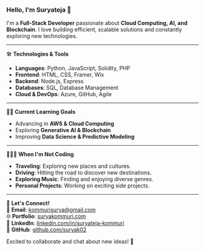 ### Hello, I'm Suryateja 👋  
I'm a **Full-Stack Developer** passionate about **Cloud Computing, AI, and Blockchain**. I love building efficient, scalable solutions and constantly exploring new technologies.  

---

🛠️ **Technologies & Tools**  
- **Languages**: Python, JavaScript, Solidity, PHP  
- **Frontend**: HTML, CSS, Framer, Wix  
- **Backend**: Node.js, Express  
- **Databases**: SQL, Database Management  
- **Cloud & DevOps**: Azure, GitHub, Agile  

---

👨‍💻 **Current Learning Goals**  
- Advancing in **AWS & Cloud Computing**  
- Exploring **Generative AI & Blockchain**  
- Improving **Data Science & Predictive Modeling**  

---

🧑🏻‍🎨 **When I'm Not Coding**  
- **Traveling**: Exploring new places and cultures.  
- **Driving**: Hitting the road to discover new destinations.  
- **Exploring Music**: Finding and enjoying diverse genres.  
- **Personal Projects**: Working on exciting side projects.  

---

🐶 **Let's Connect!**  
📧 **Email**: kommurisurya@gmail.com  
🌐 **Portfolio**: [suryakommuri.com](https://www.suryakommuri.com/)  
🌟 **LinkedIn**: [linkedin.com/in/suryateja-kommuri](https://www.linkedin.com/in/suryateja-kommuri/)  
🐙 **GitHub**: [github.com/suryak02](https://github.com/suryak02)  

Excited to collaborate and chat about new ideas! 🚀

